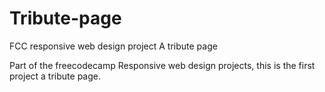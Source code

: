 # Tribute-page
FCC responsive web design project A tribute page


Part of the freecodecamp Responsive web design projects, this is the first project a tribute page.
